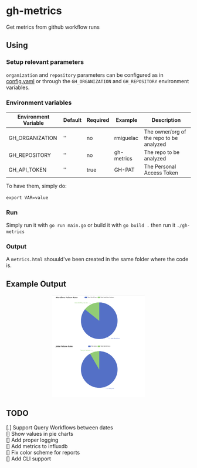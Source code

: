 # gh-metrics
Get metrics from github workflow runs

## Using

### Setup relevant parameters

`organization` and `repository` parameters can be configured as in [config.yaml](config.yaml) or
through the `GH_ORGANIZATION` and `GH_REPOSITORY` environment variables.  

### Environment variables

| Environment Variable | Default | Required | Example    | Description |
| -------------------- | ------- | -------- | ---------- | ----------- |
| GH_ORGANIZATION      | ''      | no     | rmiguelac  | The owner/org of the repo to be analyzed |
| GH_REPOSITORY        | ''      | no     | gh-metrics | The repo to be analyzed |
| GH_API_TOKEN         | ''      | true   | GH-PAT     | The Personal Access Token |

To have them, simply do:

`export VAR=value`

### Run

Simply run it with `go run main.go` or build it with `go build .` then run it `./gh-metrics`


### Output

A `metrics.html` shouuld've been created in the same folder where the code is.

## Example Output

<p align='center'.>
  <img src="./static/metrics.png" width=50% height=50%>
</p>


## TODO

[.] Support Query Workflows between dates  
[] Show values in pie charts  
[] Add proper logging  
[] Add metrics to influxdb  
[] Fix color scheme for reports  
[] Add CLI support  

